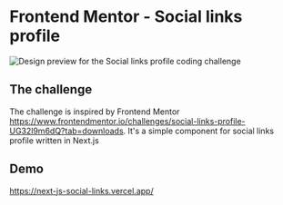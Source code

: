 # Frontend Mentor - Social links profile

![Design preview for the Social links profile coding challenge](../../../../Downloads/social-links-profile-main/preview.jpg)

## The challenge

The challenge is inspired by Frontend Mentor https://www.frontendmentor.io/challenges/social-links-profile-UG32l9m6dQ?tab=downloads.
It's a simple component for social links profile written in Next.js

## Demo

<a href="https://next-js-social-links.vercel.app/" target="_blank">https://next-js-social-links.vercel.app/</a>
